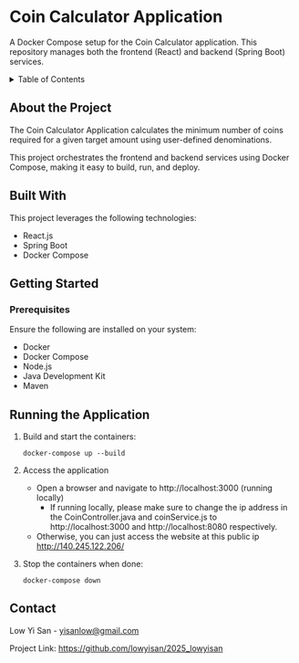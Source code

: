 # Coin Calculator Application
A Docker Compose setup for the Coin Calculator application. This repository manages both the frontend (React) and backend (Spring Boot) services.

<details>
  <summary>Table of Contents</summary>
  <ol>
    <li>
      <a href="#about-the-project">About The Project</a>
      <ul>
        <li><a href="#built-with">Built With</a></li>
      </ul>
    </li>
    <li>
      <a href="#getting-started">Getting Started</a>
      <ul>
        <li><a href="#prerequisites">Prerequisites</a></li>
        <li><a href="#runningtheapp">Running the Application</a></li>
      </ul>
    </li>
    <li><a href="#contact">Contact</a></li>
  </ol>
</details>

## About the Project

The Coin Calculator Application calculates the minimum number of coins required for a given target amount using user-defined denominations.

This project orchestrates the frontend and backend services using Docker Compose, making it easy to build, run, and deploy.

## Built With

This project leverages the following technologies:

* React.js
* Spring Boot
* Docker Compose

## Getting Started

### Prerequisites

Ensure the following are installed on your system:

* Docker
* Docker Compose
* Node.js
* Java Development Kit
* Maven

## Running the Application

1. Build and start the containers:
    
   ```
   docker-compose up --build
   ```

2. Access the application
   * Open a browser and navigate to http://localhost:3000 (running locally)
     * If running locally, please make sure to change the ip address in the CoinController.java and coinService.js to http://localhost:3000 and http://localhost:8080 respectively.
   * Otherwise, you can just access the website at this public ip http://140.245.122.206/

3. Stop the containers when done:
   ```
   docker-compose down
   ```

## Contact

Low Yi San - yisanlow@gmail.com

Project Link: https://github.com/lowyisan/2025_lowyisan
